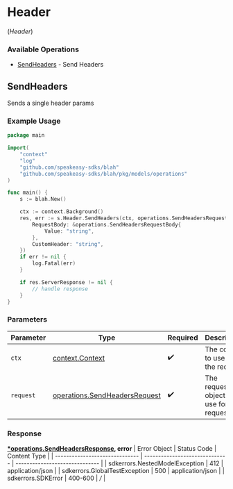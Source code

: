 # Header
(*Header*)

### Available Operations

* [SendHeaders](#sendheaders) - Send Headers

## SendHeaders

Sends a single header params

### Example Usage

```go
package main

import(
	"context"
	"log"
	"github.com/speakeasy-sdks/blah"
	"github.com/speakeasy-sdks/blah/pkg/models/operations"
)

func main() {
    s := blah.New()

    ctx := context.Background()
    res, err := s.Header.SendHeaders(ctx, operations.SendHeadersRequest{
        RequestBody: &operations.SendHeadersRequestBody{
            Value: "string",
        },
        CustomHeader: "string",
    })
    if err != nil {
        log.Fatal(err)
    }

    if res.ServerResponse != nil {
        // handle response
    }
}
```

### Parameters

| Parameter                                                                          | Type                                                                               | Required                                                                           | Description                                                                        |
| ---------------------------------------------------------------------------------- | ---------------------------------------------------------------------------------- | ---------------------------------------------------------------------------------- | ---------------------------------------------------------------------------------- |
| `ctx`                                                                              | [context.Context](https://pkg.go.dev/context#Context)                              | :heavy_check_mark:                                                                 | The context to use for the request.                                                |
| `request`                                                                          | [operations.SendHeadersRequest](../../pkg/models/operations/sendheadersrequest.md) | :heavy_check_mark:                                                                 | The request object to use for the request.                                         |


### Response

**[*operations.SendHeadersResponse](../../pkg/models/operations/sendheadersresponse.md), error**
| Error Object                   | Status Code                    | Content Type                   |
| ------------------------------ | ------------------------------ | ------------------------------ |
| sdkerrors.NestedModelException | 412                            | application/json               |
| sdkerrors.GlobalTestException  | 500                            | application/json               |
| sdkerrors.SDKError             | 400-600                        | */*                            |
